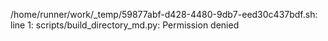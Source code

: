 /home/runner/work/_temp/59877abf-d428-4480-9db7-eed30c437bdf.sh: line 1: scripts/build_directory_md.py: Permission denied
